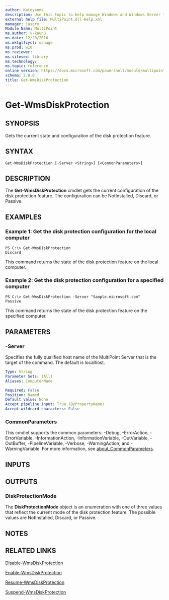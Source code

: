 ```yaml
---
author: Kateyanne
description: Use this topic to help manage Windows and Windows Server technologies with Windows PowerShell.
external help file: MultiPoint.dll-Help.xml
manager: jasgro
Module Name: MultiPoint
ms.author: v-kaunu
ms.date: 12/20/2016
ms.mktglfcycl: manage
ms.prod: w10
ms.reviewer: 
ms.sitesec: library
ms.technology: 
ms.topic: reference
online version: https://docs.microsoft.com/powershell/module/multipoint/get-wmsdiskprotection?view=windowsserver2022-ps&wt.mc_id=ps-gethelp
schema: 2.0.0
title: Get-WmsDiskProtection
---
```


# Get-WmsDiskProtection

## SYNOPSIS
Gets the current state and configuration of the disk protection feature.

## SYNTAX

```
Get-WmsDiskProtection [-Server <String>] [<CommonParameters>]
```

## DESCRIPTION
The **Get-WmsDiskProtection** cmdlet gets the current configuration of the disk protection feature.
The configuration can be NotInstalled, Discard, or Passive.

## EXAMPLES

### Example 1: Get the disk protection configuration for the local computer
```
PS C:\> Get-WmsDiskProtection
Discard
```

This command returns the state of the disk protection feature on the local computer.

### Example 2: Get the disk protection configuration for a specified computer
```
PS C:\> Get-WmsDiskProtection -Server "Sample.microsoft.com"
Passive
```

This command returns the state of the disk protection feature on the specified computer.

## PARAMETERS

### -Server
Specifies the fully qualified host name of the MultiPoint Server that is the target of the command.
The default is localhost.

```yaml
Type: String
Parameter Sets: (All)
Aliases: ComputerName

Required: False
Position: Named
Default value: None
Accept pipeline input: True (ByPropertyName)
Accept wildcard characters: False
```

### CommonParameters
This cmdlet supports the common parameters: -Debug, -ErrorAction, -ErrorVariable, -InformationAction, -InformationVariable, -OutVariable, -OutBuffer, -PipelineVariable, -Verbose, -WarningAction, and -WarningVariable. For more information, see [about_CommonParameters](https://go.microsoft.com/fwlink/?LinkID=113216).

## INPUTS

## OUTPUTS

### DiskProtectionMode
The **DiskProtectionMode** object is an enumeration with one of three values that reflect the current mode of the disk protection feature.
The possible values are NotInstalled, Discard, or Passive.

## NOTES

## RELATED LINKS

[Disable-WmsDiskProtection](./Disable-WmsDiskProtection.md)

[Enable-WmsDiskProtection](./Enable-WmsDiskProtection.md)

[Resume-WmsDiskProtection](./Resume-WmsDiskProtection.md)

[Suspend-WmsDiskProtection](./Suspend-WmsDiskProtection.md)

